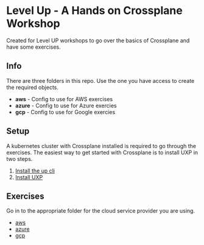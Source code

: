 # Level Up - A Hands on Crossplane Workshop

Created for Level UP workshops to go over the basics of Crossplane and have some exercises.

## Info

There are three folders in this repo. Use the one you have access to create the required objects.

* **aws** - Config to use for AWS exercises
* **azure** - Config to use for Azure exercies
* **gcp** - Config to use for Google exercies

## Setup
A kubernetes cluster with Crossplane installed is required to go through the exercises. 
The easiest way to get started with Crossplane is to install UXP in two steps.

1. [Install the up cli](https://docs.upbound.io/cli/)
2. [Install UXP](https://docs.upbound.io/uxp/install/)

## Exercises
Go in to the appropriate folder for the cloud service provider you are using.
- [aws](aws)
- [azure](azure)
- [gcp](gcp)